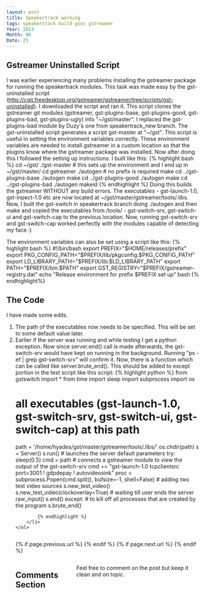 ```yaml
---
layout: post
title: Speakertrack working
tags: speakertrack build gsoc gstreamer
Year: 2013
Month: 06
Date: 25
---
```


<h2>Gstreamer Uninstalled Script</h2>
<p>
	I was earlier experiencing many problems installing the gstreamer package for running the speakertrack modules. This task was made easy by the gst-uninstalled script (<a href="http://cgit.freedesktop.org/gstreamer/gstreamer/tree/scripts/gst-uninstalled">http://cgit.freedesktop.org/gstreamer/gstreamer/tree/scripts/gst-uninstalled</a>). I downloaded the script and ran it. This script clones the gstreamer git modules (gstreamer, gst-plugins-base, gst-plugins-good, gst-plugins-bad, gst-plugins-ugly) into "~/gst/master". I replaced the gst-plugins-bad module by Duzy's one from speakertrack_new branch. The gst-uninstalled script generates a script gst-master at "~/gst". This script is useful in setting the environment variables correctly. These environment variables are needed to install gstreamer in a custom location so that the plugins know where the gstreamer package was installed.
	Now after doing this I followed the setting up instructions. I built like this:
	{% highlight bash %}
cd ~/gst/
./gst-master
# this sets up the environment and I end up in ~/gst/master/
cd gstreamer
./autogen
# no prefix is required
make
cd ../gst-plugins-base
./autogen
make
cd ../gst-plugins-good
./autogen
make
cd ../gst-plugins-bad
./autogen
makeid
	{% endhighlight %}
	Doing this builds the gstreamer WITHOUT any build errors. The executables - gst-launch-1.0, gst-inpect-1.0 etc are now located at ~/gst/master/gstreamer/tools/.libs. Now, I built the gst-switch in speakertrack branch doing ./autogen and then make and copied the executables from /tools/ - gst-switch-srv, gst-switch-ui and gst-switch-cap to the previous location. Now, running gst-switch-srv and gst-switch-cap worked perfectly with the modules capable of detecting my face :)
</p>
<p>
	The environment variables can also be set using a script like this:
	{% highlight bash %}
#!/bin/bash
export PREFIX="$HOME/releases/prefix"
export PKG_CONFIG_PATH="$PREFIX/lib/pkgconfig:$PKG_CONFIG_PATH"
export LD_LIBRARY_PATH="$PREFIX/lib:$LD_LIBRARY_PATH"
export PATH="$PREFIX/bin:$PATH"
export GST_REGISTRY="$PREFIX/gstreamer-registry.dat"
echo "Release environment for prefix $PREFIX set up"
bash
	{% endhighlight%}
</p>
<h2>
	The Code
</h2>
<p>
	I have made some edits. 
	<ol>
		<li>The path of the executables now needs to be specified. This will be set to some default value later.</li>
		<li>Earlier if the server was running and while testing I get a python exception. Now since server.end() call is made afterwards, the gst-switch-srv would have kept on running in the background. Running "ps -ef | grep gst-switch-srv" will confirm it. Now, there is a function which can be called like server.brute_end(). This should be added to except portion in the test script like this script:
			{% highlight python %}
from gstswitch import *
from time import sleep
import subprocess
import os

# all executables (gst-launch-1.0, gst-switch-srv, gst-switch-ui, gst-switch-cap) at this path
path = '/home/hyades/gst/master/gstreamer/tools/.libs/' 
os.chdir(path)
s = Server()
s.run()	# launches the server default parameters
try:
	sleep(0.5)
	cmd = path
	# connects a gstreamer module to view the output of the gst-switch-srv
	cmd += "gst-launch-1.0 tcpclientsrc port=3001 ! gdpdepay ! autovideosink"
	proc = subprocess.Popen(cmd.split(),  bufsize=-1, shell=False)
	# adding two test video sources
	s.new_test_video()
	s.new_test_video(clockoverlay=True)
	# waiting till user ends the server
	raw_input()
	s.end()
except:
	# to kill off all processes that are created by the program
	s.brute_end()

			{% endhighlight %}
		</li>
	</ol>
</p>

<div class="row">	
	<div class="span9 column">
			<p class="pull-right">{% if page.previous.url %} <a href="{{page.previous.url}}" title="Previous Post: {{page.previous.title}}"><i class="icon-chevron-left"></i></a> 	{% endif %}   {% if page.next.url %} 	<a href="{{page.next.url}}" title="Next Post: {{page.next.title}}"><i class="icon-chevron-right"></i></a> 	{% endif %} </p>  
	</div>

</div>

<div class="row">	
    <div class="span9 columns">    
		<h2>Comments Section</h2>
	    <p>Feel free to comment on the post but keep it clean and on topic.</p>	
		<div id="disqus_thread"></div>
		<script type="text/javascript">
			/* * * CONFIGURATION VARIABLES: EDIT BEFORE PASTING INTO YOUR WEBPAGE * * */
			var disqus_shortname = 'aayushahuja'; // required: replace example with your forum shortname
			
			
			/* * * DON'T EDIT BELOW THIS LINE * * */
			(function() {
				var dsq = document.createElement('script'); dsq.type = 'text/javascript'; dsq.async = true;
				dsq.src = 'http://' + disqus_shortname + '.disqus.com/embed.js';
				(document.getElementsByTagName('head')[0] || document.getElementsByTagName('body')[0]).appendChild(dsq);
			})();
		</script>
		<noscript>Please enable JavaScript to view the <a href="http://disqus.com/?ref_noscript">comments powered by Disqus.</a></noscript>
		<a href="http://disqus.com" class="dsq-brlink">blog comments powered by <span class="logo-disqus">Disqus</span></a>
	</div>
</div>

<!-- Twitter -->
<script>!function(d,s,id){var js,fjs=d.getElementsByTagName(s)[0];if(!d.getElementById(id)){js=d.createElement(s);js.id=id;js.src="//platform.twitter.com/widgets.js";fjs.parentNode.insertBefore(js,fjs);}}(document,"script","twitter-wjs");</script>

<!-- Google + -->
<script type="text/javascript">
  (function() {
    var po = document.createElement('script'); po.type = 'text/javascript'; po.async = true;
    po.src = 'https://apis.google.com/js/plusone.js';
    var s = document.getElementsByTagName('script')[0]; s.parentNode.insertBefore(po, s);
  })();
</script>
<!-- Written by hyades -->

